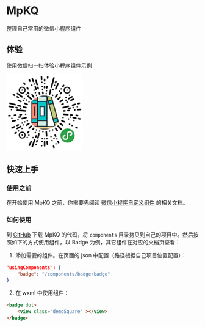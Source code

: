 # MpKQ
整理自己常用的微信小程序组件
## 体验
使用微信扫一扫体验小程序组件示例  

<img width="200" src="https://raw.githubusercontent.com/poemflower/MpKQ/master/doc/wx_code.png">

## 快速上手
### 使用之前
在开始使用 MpKQ 之前，你需要先阅读 [微信小程序自定义组件](https://developers.weixin.qq.com/miniprogram/dev/framework/custom-component/) 的相关文档。

### 如何使用
到 [GitHub](https://github.com/poemflower/MpKQ.git) 下载 MpKQ 的代码，将 `components` 目录拷贝到自己的项目中。然后按照如下的方式使用组件，以 Badge 为例，其它组件在对应的文档页查看：

1. 添加需要的组件。在页面的 json 中配置（路径根据自己项目位置配置）：
```json
"usingComponents": {
    "badge": "/components/badge/badge"
}
```
2. 在 wxml 中使用组件：
```html
<badge dot>
    <view class="demoSquare" ></view>
</badge>
```
